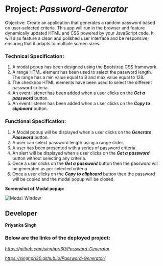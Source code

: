 

# Project: ***Password-Generator***

 Objective: Create an application that generates a random password based on user-selected criteria. This app will run in the browser and feature dynamically updated HTML and CSS powered by your JavaScript code. It will also feature a clean and polished user interface and be responsive, ensuring that it adapts to multiple screen sizes.

### Technical Specification:
1. A modal popup has been designed using the Bootstrap CSS framework.
2. A range HTML element has been used to select the password length. The range has a min value equal to 8 and max value equal to 128.
3. The checkbox HTML elements have been used to select the different password criteria.
4. An event listener has been added when a user clicks on the ***Get a password*** button.
5. An event listener has been added when a user clicks on the ***Copy to clipboard*** button.


### Functional Specification:
1. A Modal popup will be displayed when a user clicks on the ***Generate Password*** button.
2. A user can select password length using a range slider.
3. A user has been presented with a series of password criteria.
4. An alert will be displayed when a user clicks on the ***Get a password*** button without selecting any criteria.
5. Once a user clicks on the ***Get a password*** button then the password will be generated as per selected criteria
6. Once a user clicks on the ***Copy to clipboard*** button then the password will be copied and the modal popup will be closed.

    

**Screenshot of Modal popup:**

![Modal_Window](https://user-images.githubusercontent.com/60719350/79678407-412b7c80-81c9-11ea-90e4-227c9643f07f.png)



## Developer ##

**Priyanka Singh**


### Below are the links of the deployed project: ###

*https://github.com/singhpri30/Password-Generator*

*https://singhpri30.github.io/Password-Generator/*
